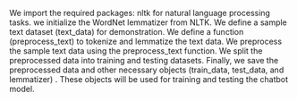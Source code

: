 We import the required packages: nltk for natural language processing tasks. 
we initialize the WordNet lemmatizer from NLTK.
We define a sample text dataset (text_data) for demonstration.
We define a function (preprocess_text) to tokenize and lemmatize the text data.
We preprocess the sample text data using the preprocess_text function.
We split the preprocessed data into training and testing datasets.
Finally, we save the preprocessed data and other necessary objects (train_data, test_data, and lemmatizer) . These objects will be used for training and testing the chatbot model.


